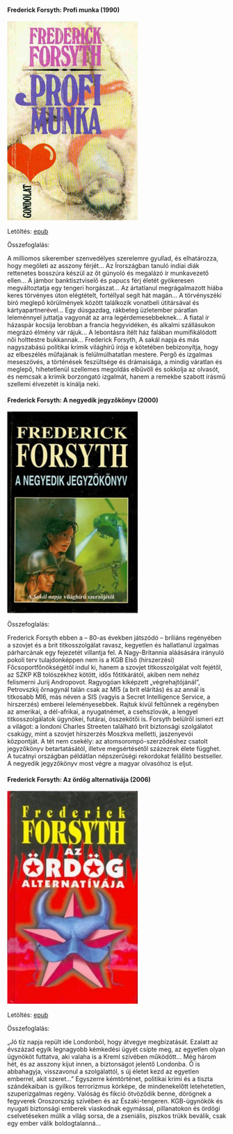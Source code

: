 #### <a name="id_775">Frederick Forsyth: Profi munka (1990)</a>
<img src="https://github.com/BercziSandor/calibre_lib/raw/main/Frederick%20Forsyth/Profi%20munka%20%28775%29/cover.jpg" alt="cover" width="300"/>

Letöltés: [epub](https://github.com/BercziSandor/calibre_lib/raw/main/Frederick%20Forsyth/Profi%20munka%20%28775%29/Profi%20munka%20-%20Frederick%20Forsyth.epub)

Összefoglalás:
<p class="description">A milliomos sikerember szenvedélyes szerelemre gyullad, és elhatározza, hogy megöleti az asszony férjét… Az Írországban tanuló indiai diák rettenetes bosszúra készül az őt gúnyoló és megalázó ír munkavezető ellen… A jámbor banktisztviselő és papucs férj életét gyökeresen megváltoztatja egy tengeri horgászat… Az ártatlanul megrágalmazott hiába keres törvényes úton elégtételt, fortéllyal segít hát magán… A törvényszéki bíró meglepő körülmények között találkozik vonatbeli útitársával és kártyapartnerével… Egy dúsgazdag, rákbeteg üzletember páratlan leleménnyel juttatja vagyonát az arra legérdemesebbeknek… A fiatal ír házaspár kocsija lerobban a francia hegyvidéken, és alkalmi szállásukon megrázó élmény vár rájuk… A lebontásra ítélt ház falában mumifikálódott női holttestre bukkannak… Frederick Forsyth, A sakál napja és más nagyszabású politikai krimik világhírű írója e kötetében bebizonyítja, hogy az elbeszélés műfajának is felülmúlhatatlan mestere. Pergő és izgalmas meseszövés, a történések feszültsége és drámaisága, a mindig váratlan és meglepő, hihetetlenül szellemes megoldás elbűvöli és sokkolja az olvasót, és nemcsak a krimik borzongató izgalmát, hanem a remekbe szabott írásmű szellemi élvezetét is kínálja neki.</p>

#### <a name="id_44">Frederick Forsyth: A negyedik jegyzőkönyv (2000)</a>
<img src="https://github.com/BercziSandor/calibre_lib/raw/main/Frederick%20Forsyth/A%20negyedik%20jegyzokonyv%20%2844%29/cover.jpg" alt="cover" width="300"/>

Összefoglalás:
<div>
<p>Frederick ​Forsyth ebben a – 80-as években játszódó – briliáns regényében a szovjet és a brit titkosszolgálat ravasz, kegyetlen és hallatlanul izgalmas párharcának egy fejezetét villantja fel. A Nagy-Britannia aláásására irányuló pokoli terv tulajdonképpen nem is a KGB Első (hírszerzési) Főcsoportfőnökségétől indul ki, hanem a szovjet titkosszolgálat volt fejétől, az SZKP KB tolószékhez kötött, idős főtitkárától, akiben nem nehéz felismerni Jurij Andropovot. Ragyogóan kiképzett „végrehajtójánál”, Petrovszkij őrnagynál talán csak az MI5 (a brit elárítás) és az annál is titkosabb MI6, más néven a SIS (vagyis a Secret Intelligence Service, a hírszerzés) emberei leleményesebbek. Rajtuk kívül feltűnnek a regényben az amerikai, a dél-afrikai, a nyugatnémet, a csehszlovák, a lengyel titkosszolgálatok ügynökei, futárai, összekötői is. Forsyth belülről ismeri ezt a világot: a londoni Charles Streeten található brit biztonsági szolgálatot csakúgy, mint a szovjet hírszerzés Moszkva melletti, jaszenyevói központját. A tét nem csekély: az atomsorompó-szerződéshez csatolt jegyzőkönyv betartatásától, illetve megsértésétől százezrek élete függhet. A tucatnyi országban példátlan népszerűségi rekordokat felállító bestseller. A negyedik jegyzőkönyv most végre a magyar olvasóhoz is eljut.</p></div>

#### <a name="id_43">Frederick Forsyth: Az ördög alternatívája (2006)</a>
<img src="https://github.com/BercziSandor/calibre_lib/raw/main/Frederick%20Forsyth/Az%20ordog%20alternativaja%20%2843%29/cover.jpg" alt="cover" width="300"/>

Letöltés: [epub](https://github.com/BercziSandor/calibre_lib/raw/main/Frederick%20Forsyth/Az%20ordog%20alternativaja%20%2843%29/Az%20ordog%20alternativaja%20-%20Frederick%20Forsyth.epub)

Összefoglalás:
<p class="description">„Jó tíz napja repült ide Londonból, hogy átvegye megbízatását. Ezalatt az évszázad egyik legnagyobb kémkedési ügyét csípte meg, az egyetlen olyan ügynököt futtatva, aki valaha is a Kreml szívében működött… Még három hét, és az asszony kijut innen, a biztonságot jelentő Londonba. Ő is abbahagyja, visszavonul a szolgálattól, s új életet kezd az egyetlen emberrel, akit szeret…” Egyszerre kémtörténet, politikai krimi és a tiszta szándékaiban is gyilkos terrorizmus kórképe, de mindenekelőtt letehetetlen, szuperizgalmas regény. Valóság és fikció ötvöződik benne, dörögnek a fegyverek Oroszország szívében és az Északi-tengeren. KGB-ügynökök és nyugati biztonsági emberek viaskodnak egymással, pillanatokon és ördögi cselvetéseken múlik a világ sorsa, de a zseniális, piszkos trükk beválik, csak egy ember válik boldogtalanná…</p>


